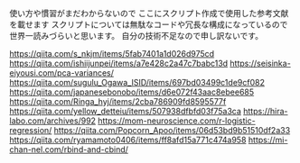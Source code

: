使い方や慣習がまだわからないので
ここにスクリプト作成で使用した参考文献を載せます
スクリプトについては無駄なコードや冗長な構成になっているので世界一読みづらいと思います。
自分の技術不足なので申し訳ないです。

https://qiita.com/s_nkjm/items/5fab7401a1d026d975cd
https://qiita.com/ishiijunpei/items/a7e428c2a47c7babc13d
https://seisinka-eiyousi.com/pca-variances/
https://qiita.com/sugulu_Ogawa_ISID/items/697bd03499c1de9cf082
https://qiita.com/japanesebonobo/items/d6e072f43aac8ebee685
https://qiita.com/Ringa_hyj/items/2cba786909fd8595577f
https://qiita.com/yellow_detteiu/items/507938dfbfd03f75a3ca
https://hira-labo.com/archives/992
https://mom-neuroscience.com/r-logistic-regression/
https://qiita.com/Popcorn_Apoo/items/06d53bd9b51510df2a33
https://qiita.com/ryamamoto0406/items/ff8afd15a771c474a958
https://mi-chan-nel.com/rbind-and-cbind/
